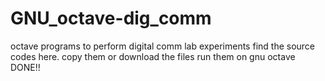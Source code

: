 # GNU_octave-dig_comm
octave programs to perform digital comm lab experiments
find the source codes here.
copy them or download the files
run them on gnu octave
DONE!!
